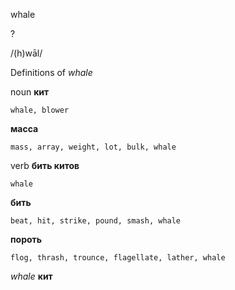 whale

?

/(h)wāl/

Definitions of _whale_

noun
**кит**

    whale, blower
**масса**

    mass, array, weight, lot, bulk, whale

verb
**бить китов**

    whale
**бить**

    beat, hit, strike, pound, smash, whale
**пороть**

    flog, thrash, trounce, flagellate, lather, whale

_whale_
**кит**